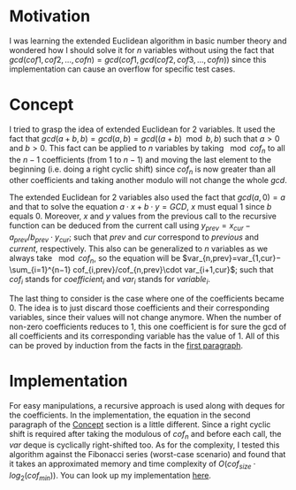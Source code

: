 # Motivation

I was learning the extended Euclidean algorithm in basic number theory and wondered how I should solve it for $n$ variables without using the fact that $gcd(cof1,cof2,…,cofn)=gcd(cof1,gcd(cof2,cof3,…,cofn))$ since this implementation can cause an overflow for specific test cases.

# Concept

I tried to grasp the idea of extended Euclidean for $2$ variables. It used the fact that $gcd(a+b,b)=gcd(a,b)=gcd((a+b)\mod b,b)$ such that $a>0$ and $b>0$. This fact can be applied to $n$ variables by taking $\mod cof_n$ to all the $n−1$ coefficients (from $1$ to $n−1$) and moving the last element to the beginning (i.e. doing a right cyclic shift) since $cof_n$ is now greater than all other coefficients and taking another modulo will not change the whole $gcd$.

The extended Euclidean for $2$ variables also used the fact that $gcd(a,0)=a$ and that to solve the equation $a\cdot x+b\cdot y=GCD$, $x$ must equal $1$ since $b$ equals $0$. Moreover, $x$ and $y$ values from the previous call to the recursive function can be deduced from the current call using $y_{prev}=x_{cur}−a_{prev}/b_{prev}\cdot y_{cur}$; such that $prev$ and $cur$ correspond to $previous$ and $current$, respectively. This also can be generalized to $n$ variables as we always take $\mod cof_n$, so the equation will be $var_{n,prev}=var_{1,cur}−\sum_{i=1}^{n−1} cof_{i,prev}/cof_{n,prev}\cdot var_{i+1,cur}$; such that $cof_i$ stands for $coefficient_i$ and $var_i$ stands for $variable_i$.

The last thing to consider is the case where one of the coefficients became $0$. The idea is to just discard those coefficients and their corresponding variables, since their values will not change anymore. When the number of non-zero coefficients reduces to $1$, this one coefficient is for sure the gcd of all coefficients and its corresponding variable has the value of $1$. All of this can be proved by induction from the facts in the [first paragraph](#concept).

# Implementation

For easy manipulations, a recursive approach is used along with deques for the coefficients. In the implementation, the equation in the second paragraph of the [Concept](#concept) section is a little different. Since a right cyclic shift is required after taking the modulous of $cof_n$ and before each call, the $var$ deque is cyclically right-shifted too. As for the complexity, I tested this algorithm against the Fibonacci series (worst-case scenario) and found that it takes an approximated memory and time complexity of $O(cof_{size}\cdot log_2(cof_{min}))$. You can look up my implementation [here](./include/extended_euclidean.hpp).
